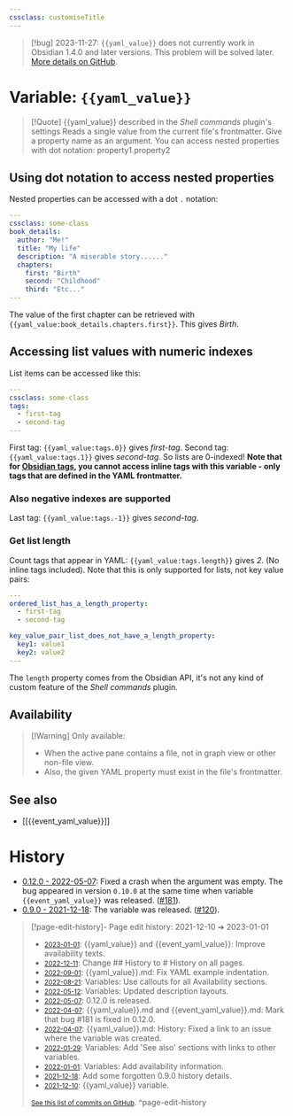 ```yaml
---
cssclass: customiseTitle
---
```

> [!bug] 2023-11-27: `{{yaml_value}}` does not currently work in Obsidian 1.4.0 and later versions.
> This problem will be solved later. [More details on GitHub](https://github.com/Taitava/obsidian-shellcommands/issues/372).
# Variable: `{{yaml_value}}`
> [!Quote] {{yaml_value}} described in the *Shell commands* plugin's settings
> Reads a single value from the current file's frontmatter. Give a property name as an argument. You can access nested properties with dot notation: property1.property2

## Using dot notation to access nested properties

Nested properties can be accessed with a dot `.` notation:
```YAML
---
cssclass: some-class
book_details:
  author: "Me!"
  title: "My life"
  description: "A miserable story......"
  chapters:
    first: "Birth"
    second: "Childhood"
    third: "Etc..."
---
```
The value of the first chapter can be retrieved with `{{yaml_value:book_details.chapters.first}}`. This gives *Birth*.

## Accessing list values with numeric indexes

List items can be accessed like this:
```YAML
---
cssclass: some-class
tags:
  - first-tag
  - second-tag
---
```

First tag: `{{yaml_value:tags.0}}` gives *first-tag*.
Second tag: `{{yaml_value:tags.1}}` gives *second-tag*.
So lists are 0-indexed!
**Note that for [Obsidian tags](https://help.obsidian.md/How+to/Working+with+tags), you cannot access inline tags with this variable - only tags that are defined in the YAML frontmatter.**

### Also negative indexes are supported
Last tag: `{{yaml_value:tags.-1}}` gives *second-tag*.

### Get list length
Count tags that appear in YAML: `{{yaml_value:tags.length}}` gives *2*. (No inline tags included). Note that this is only supported for lists, not key value pairs:
```YAML
---
ordered_list_has_a_length_property:
  - first-tag
  - second-tag

key_value_pair_list_does_not_have_a_length_property:
  key1: value1
  key2: value2
---
```
The `length` property comes from the Obsidian API, it's not any kind of custom feature of the *Shell commands* plugin.

## Availability
> [!Warning] Only available:
> - When the active pane contains a file, not in graph view or other non-file view.
> - Also, the given YAML property must exist in the file's frontmatter.

## See also
- [[{{event_yaml_value}}]]

# History
- [0.12.0 - 2022-05-07](https://github.com/Taitava/obsidian-shellcommands/blob/main/CHANGELOG.md#0120---2022-05-07): Fixed a crash when the argument was empty. The bug appeared in version `0.10.0` at the same time when variable `{{event_yaml_value}}` was released. ([#181](https://github.com/Taitava/obsidian-shellcommands/issues/181)).
- [0.9.0 - 2021-12-18](https://github.com/Taitava/obsidian-shellcommands/blob/main/CHANGELOG.md#090---2021-12-18): The variable was released. ([#120](https://github.com/Taitava/obsidian-shellcommands/issues/120)).

> [!page-edit-history]- Page edit history: 2021-12-10 &#10132; 2023-01-01
> - [<small>2023-01-01</small>](https://github.com/Taitava/obsidian-shellcommands-documentation/commit/b7321d2509c80b5788d19c2ea080f035e94f7b94): {{yaml_value}} and {{event_yaml_value}}: Improve availability texts.
> - [<small>2022-12-11</small>](https://github.com/Taitava/obsidian-shellcommands-documentation/commit/10ffc392aaf12df9cc211fb05030d43bcb772aad): Change ## History to # History on all pages.
> - [<small>2022-09-01</small>](https://github.com/Taitava/obsidian-shellcommands-documentation/commit/2f5517b6bf9435d158c6175c23c5f8320345dcb1): {{yaml_value}}.md: Fix YAML example indentation.
> - [<small>2022-08-21</small>](https://github.com/Taitava/obsidian-shellcommands-documentation/commit/a1bc8cac4a5ba12608ef30eabfcbb616a69710bd): Variables: Use callouts for all Availability sections.
> - [<small>2022-05-12</small>](https://github.com/Taitava/obsidian-shellcommands-documentation/commit/b3e7de3816f3d1b8675616f41e6fc4b8fe66e740): Variables: Updated description layouts.
> - [<small>2022-05-07</small>](https://github.com/Taitava/obsidian-shellcommands-documentation/commit/002bf3b92e8f50bd1deb304dab946a3b8f981c8e): 0.12.0 is released.
> - [<small>2022-04-07</small>](https://github.com/Taitava/obsidian-shellcommands-documentation/commit/0885db826a0ab3b09b05907bc4817bb520e3e2cb): {{yaml_value}}.md and {{event_yaml_value}}.md: Mark that bug #181 is fixed in 0.12.0.
> - [<small>2022-04-07</small>](https://github.com/Taitava/obsidian-shellcommands-documentation/commit/f3cd87e0e3450fff3d67188feef83afb0deadf88): {{yaml_value}}.md: History: Fixed a link to an issue where the variable was created.
> - [<small>2022-01-29</small>](https://github.com/Taitava/obsidian-shellcommands-documentation/commit/e4c431cdcbfcff0c95963613c9466171a38e90dd): Variables: Add 'See also' sections with links to other variables.
> - [<small>2022-01-01</small>](https://github.com/Taitava/obsidian-shellcommands-documentation/commit/8610b6660a05e99d0cc0531db30ffde0bfc2fe8e): Variables: Add availability information.
> - [<small>2021-12-18</small>](https://github.com/Taitava/obsidian-shellcommands-documentation/commit/798838b1b921a0b1e832c95af7d60fcbc02eb448): Add some forgotten 0.9.0 history details.
> - [<small>2021-12-10</small>](https://github.com/Taitava/obsidian-shellcommands-documentation/commit/02310bd4b2e2938a2879d35b5276d5621c3f5c46): {{yaml_value}} variable.
> 
> [<small>See this list of commits on GitHub</small>](https://github.com/Taitava/obsidian-shellcommands-documentation/commits/main/./Variables/%7B%7Byaml_value%7D%7D.md).
> ^page-edit-history